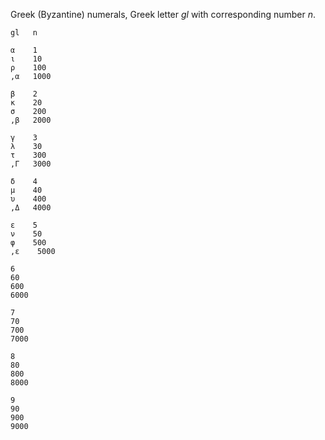 Greek (Byzantine) numerals, Greek letter *gl* with corresponding number *n*.
~~~
gl   n

α    1
ι    10
ρ    100
,α   1000

β    2
κ    20
σ    200
,β   2000

γ    3
λ    30
τ    300
,Γ   3000

δ    4
μ    40
υ    400
,Δ   4000

ε    5
ν    50
φ    500
,ε    5000

6
60
600
6000

7
70
700
7000

8
80
800
8000

9
90
900
9000
~~~

